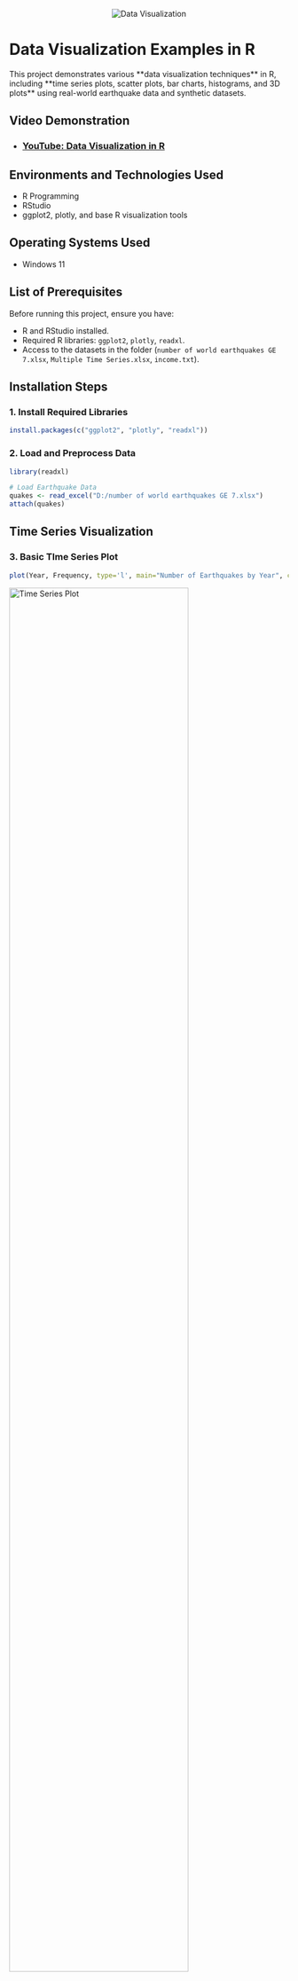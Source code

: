 <p align="center">
<img src="https://github.com/user-attachments/assets/cb8b8e30-ee68-4bc0-9f06-76ecdb2317d7" alt="Data Visualization"/>
</p>

<h1>Data Visualization Examples in R</h1>
This project demonstrates various **data visualization techniques** in R, including **time series plots, scatter plots, bar charts, histograms, and 3D plots** using real-world earthquake data and synthetic datasets.<br />

<h2>Video Demonstration</h2>

- ### [YouTube: Data Visualization in R](https://www.youtube.com/watch?v=wNsKf7wSqhQ)

<h2>Environments and Technologies Used</h2>

- R Programming
- RStudio
- ggplot2, plotly, and base R visualization tools

<h2>Operating Systems Used </h2>

- Windows 11

<h2>List of Prerequisites</h2>

Before running this project, ensure you have:
- R and RStudio installed.
- Required R libraries: `ggplot2`, `plotly`, `readxl`.
- Access to the datasets in the folder (`number of world earthquakes GE 7.xlsx`, `Multiple Time Series.xlsx`, `income.txt`).

<h2>Installation Steps</h2>

### 1. Install Required Libraries

```r
install.packages(c("ggplot2", "plotly", "readxl"))
```

### 2. Load and Preprocess Data

```r
library(readxl)

# Load Earthquake Data
quakes <- read_excel("D:/number of world earthquakes GE 7.xlsx")
attach(quakes)
```
<h2>Time Series Visualization</h2>

### 3. Basic TIme Series Plot  

```r
plot(Year, Frequency, type='l', main="Number of Earthquakes by Year", col="darkblue", lwd=2)
```
<p> <img src="https://github.com/user-attachments/assets/time_series_plot.png" height="80%" width="80%" alt="Time Series Plot"/> </p>

### 4. Adding Smoothed Trend Line

```r
smoothed <- lowess(x=Year, y=Frequency, f=.2)$y
lines(Year, smoothed, col="red", lwd=3)
```
<p> <img src="https://github.com/user-attachments/assets/time_series_plot.png" height="80%" width="80%" alt="Time Series Plot"/> </p>

<h2>Aggregating Time Series Data</h2>

### 5. Group the Data into Four-Year Intervals

```r
sequences <- seq(from=1900, to=2016, by=4)
cuts <- cut(Year, breaks=floor(length(Year)/4), include.lowest=TRUE, labels=sequences)
years.binned <- as.numeric(as.vector(cuts))

# Aggregate Data
aggregated <- aggregate(x = Frequency, by = list(years.binned), FUN=sum)
attach(aggregated)
```
### 6. Plot Aggregated Data

```r
plot(Group.1, x, type="p", pch=19, frame=F, 
     main="Number of Earthquakes: Four Year Intervals",
     xlab="Beginning Year", ylab="Frequency",
     font.axis=2, font.lab=2)
```
<p> <img src="https://github.com/user-attachments/assets/aggregated_time_series.png" height="80%" width="80%" alt="Aggregated Time Series"/> </p>

<h2>Multiple Time Series Visualization</h2>

### 7. Load Multiple Time Series Data

```r
multseries <- read_excel("D:/Multiple Time Series.xlsx")
attach(multseries)
```
### 8. Plot Multiple Time Series

```r
plot(Time, Y1, col="darkred", type='l', ylim=c(0,150), xlim=c(0,20),
     frame=FALSE, lwd=2, font.lab=2, font.axis=2, 
     ylab="Time Series", xlab="Time")
lines(Time, Y2, col="darkgreen", lwd=2)
lines(Time, Y3, col="darkblue", lwd=2)
```
<p> <img src="https://github.com/user-attachments/assets/multiple_time_series.png" height="80%" width="80%" alt="Multiple Time Series"/> </p>

### 9. Add Shaded Regions

```r
polygon(c(Time, rev(Time)), c(Y3, rev(Y2)), col="lightgray", border=F)
polygon(c(Time, rev(Time)), c(Y1, rev(Y3)), col="lightyellow", border=F)
lines(Time, Y1, col="darkred", lwd=3)
lines(Time, Y2, col="darkgreen", lwd=3)
lines(Time, Y3, col="darkblue", lwd=3)
```
<p> <img src="https://github.com/user-attachments/assets/shaded_time_series.png" height="80%" width="80%" alt="Shaded Time Series"/> </p>

<h2>Scatter Plots and Correlation</h2>

### 10. Basic Scatter Plot

### 11. Add Regression Line

### 12. Scatterplot Matrix

<h2>Histogram and Barplots</h2>

### 13. Creating a Barplot
```r
max.temp <- c(22, 27, 26, 24, 23, 26, 28)
days <- c("Sun", "Mon", "Tue", "Wed", "Thu", "Fri", "Sat")

barplot(max.temp, main="Maximum Temperatures in a Week",
        ylab="Degree Celsius", xlab="Day",
        names.arg=days, col="darkred")
```

### 14. Histogram of Income Distribution
```r
income <- read.table("D:/income.txt", header=T, sep="\t")
hist(income$avg_income, main="Distribution of US Census Average Income", 
     ylab="Frequency of Observations", xlab = "Average Disposable Income",
     breaks=100, col="lightgreen", font=2)
```

### 15. Surface Plot
```r
library(plotly)
p <- plot_ly(z = volcano, type = "surface")
p
```
<p> <img src="https://github.com/user-attachments/assets/3d_surface.png" height="80%" width="80%" alt="3D Surface Plot"/> </p>

### 16. 3D Perspective Plot
```r
cone <- function(x, y){
     sqrt(x^2+y^2)
}

x <- y <- seq(-1, 1, length= 20)
z <- outer(x, y, cone)

persp(x, y, z,
      main="Perspective Plot of a Cone",
      zlab = "Height",
      theta = 30, phi = 15,
      col = "springgreen", shade = 0.5)
```
<p> <img src="https://github.com/user-attachments/assets/3d_perspective.png" height="80%" width="80%" alt="3D Perspective"/> </p>

<h2>Conclusion</h2>

- Time series visualization was used to explore earthquake trends.
- Scatter plots helped analyze correlation in datasets.
- Histograms and bar charts were utilized for distribution insights.
- 3D surface and perspective plots provided advanced visualization.

<h2>Future Improvements</h2>

- Experiment with interactive dashboards using Shiny.
- Implement geospatial mapping for earthquake locations.
- Explore machine learning models for trend prediction.














